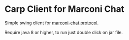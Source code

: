 # Carp Client for Marconi Chat
Simple swing client for [marconi-chat protocol](https://github.com/marconi-chat/mcchat-protocol).

Require java 8 or higher, to run just double click on jar file.
